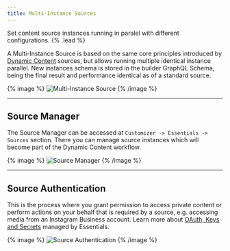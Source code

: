 ```yaml
---
title: Multi-Instance Sources
---
```


Set content source instances running in paralel with different configurations. {% .lead %}

A Multi-Instance Source is based on the same core principles introduced by [Dynamic Content](https://yootheme.com/support/yootheme-pro/joomla/dynamic-content) sources, but allows running multiple identical instance parallel. New instances schema is stored in the builder GraphQL Schema, being the final result and performance identical as of a standard source.

{% image %}
![Multi-Instance Source](/next/assets/ytp/sources/manager-instance-multi.webp)
{% /image %}

---

## Source Manager

The Source Manager can be accessed at `Customizer -> Essentials -> Sources` section. There you can manage source instances which will become part of the Dynamic Content workflow.

{% image %}
![Source Manager](/next/assets/ytp/source-manager.gif)
{% /image %}

---

## Source Authentication

This is the process where you grant permission to access private content or perform actions on your behalf that is required by a source, e.g. accessing media from an Instagram Business account. Learn more about [OAuth, Keys and Secrets](/essentials-for-yoothemepro/oauth-keys-secrets) managed by Essentials.

{% image %}
![Source Authentication](/next/assets/ytp/sources/source-authentication.webp)
{% /image %}
